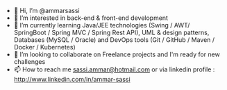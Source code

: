 - 👋 Hi, I’m @ammarsassi
- 👀 I’m interested in back-end & front-end development 
- 🌱 I’m currently learning Java/JEE technologies (Swing / AWT/ SpringBoot / Spring MVC / Spring Rest API), UML & design patterns, 
    Databases (MySQL / Oracle) and DevOps tools (Git / GitHub / Maven / Docker / Kubernetes)
- 💞️ I’m looking to collaborate on Freelance projects and I'm ready for new challenges
- 📫 How to reach me sassi.ammar@hotmail.com or via linkedin profile : http://www.linkedin.com/in/ammar-sassi

<!---
ammarsassi/ammarsassi is a ✨ special ✨ repository because its `README.md` (this file) appears on your GitHub profile.
You can click the Preview link to take a look at your changes.
--->
